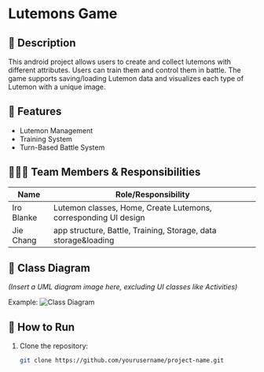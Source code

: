 # Lutemons Game

## 📖 Description
This android project allows users to create and collect lutemons with different attributes. Users can train them and control them in battle. The game supports saving/loading Lutemon data and visualizes each type of Lutemon with a unique image.

## 🧩 Features
- Lutemon Management
- Training System
- Turn-Based Battle System

## 🧑‍🤝‍🧑 Team Members & Responsibilities
| Name        | Role/Responsibility                                               |
|-------------|-------------------------------------------------------------------|
| Iro Blanke  | Lutemon classes, Home, Create Lutemons, corresponding UI design   |
| Jie Chang   | app structure, Battle, Training, Storage, data storage&loading    |

## 🧱 Class Diagram
_(Insert a UML diagram image here, excluding UI classes like Activities)_

Example:
![Class Diagram](./diagrams/class-diagram.png)

## 🚀 How to Run
1. Clone the repository:
   ```bash
   git clone https://github.com/yourusername/project-name.git

